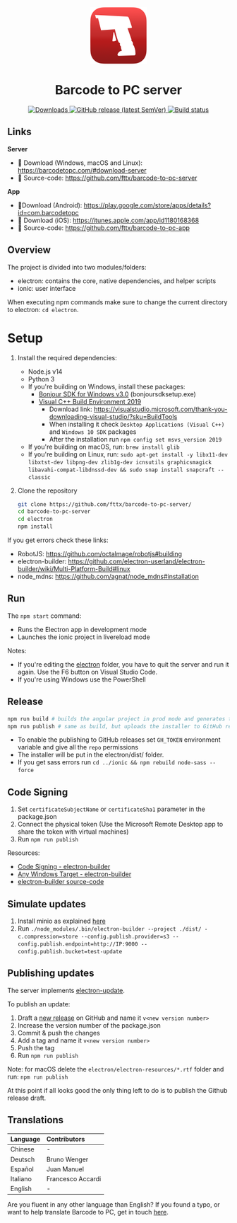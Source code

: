 
<div align="center">
  <img width="128" height="128" src="https://raw.githubusercontent.com/fttx/barcode-to-pc-app/master/resources/icon.png">
</div>

<h1 align="center">Barcode to PC server</h1>

<div align="center">
  <a href="https://github.com/fttx/barcode-to-pc-server/releases">
    <img alt="Downloads"
    src="https://img.shields.io/github/downloads/fttx/barcode-to-pc-server/total">
  </a>

  <a href="https://github.com/fttx/barcode-to-pc-server/releases">
    <img alt="GitHub release (latest SemVer)"
    src="https://img.shields.io/github/v/release/fttx/barcode-to-pc-server?color=rgb%2872%2C191%2C29%29">
  </a>

  <a href="https://ci.appveyor.com/project/fttx/barcode-to-pc-server">
    <img alt="Build status"
    src="https://ci.appveyor.com/api/projects/status/un8nkjy7755fh7io?svg=true">
  </a>

</div>

## Links

**Server**

* 💾 Download (Windows, macOS and Linux): <https://barcodetopc.com/#download-server>
* 📁 Source-code: <https://github.com/fttx/barcode-to-pc-server>

**App**

* 📱Download (Android): <https://play.google.com/store/apps/details?id=com.barcodetopc>
* 📱 Download (iOS): <https://itunes.apple.com/app/id1180168368>
* 📁 Source-code: <https://github.com/fttx/barcode-to-pc-app>

## Overview

The project is divided into two modules/folders:

- electron: contains the core, native dependencies, and helper scripts
- ionic: user interface

When executing npm commands make sure to change the current directory to electron: `cd electron`.

# Setup

1. Install the required dependencies:
    * Node.js v14
    * Python 3
    * If you're building on Windows, install these packages:
        * [Bonjour SDK for Windows v3.0](https://developer.apple.com/download/more/) (bonjoursdksetup.exe)
        * [Visual C++ Build Environment 2019](https://github.com/nodejs/node-gyp#on-windows)
          * Download link: https://visualstudio.microsoft.com/thank-you-downloading-visual-studio/?sku=BuildTools
          * When installing it check `Desktop Applications (Visual C++)` and `Windows 10 SDK` packages
          * After the installation run `npm config set msvs_version 2019`
    * If you're building on macOS, run: `brew install glib`
    * If you're building on Linux, run: `sudo apt-get install -y libx11-dev libxtst-dev libpng-dev zlib1g-dev icnsutils graphicsmagick libavahi-compat-libdnssd-dev && sudo snap install snapcraft --classic`

2. Clone the repository
    ```bash
    git clone https://github.com/fttx/barcode-to-pc-server/
    cd barcode-to-pc-server
    cd electron
    npm install
    ```

If you get errors check these links:

  * RobotJS: <https://github.com/octalmage/robotjs#building>
  * electron-builder: <https://github.com/electron-userland/electron-builder/wiki/Multi-Platform-Build#linux>
  * node_mdns: <https://github.com/agnat/node_mdns#installation>

## Run

The `npm start` command:
- Runs the Electron app in development mode
- Launches the ionic project in livereload mode

Notes:

- If you're editing the [electron](./electron) folder, you have to quit the server and  run it again. Use the F6 button on Visual Studio Code.
- If you're using Windows use the PowerShell

## Release

  ```bash
  npm run build # builds the angular project in prod mode and generates the signed installer for the current platform
  npm run publish # same as build, but uploads the installer to GitHub releases
  ```
* To enable the publishing to GitHub releases set `GH_TOKEN` environment variable and give all the `repo` permissions
* The installer will be put in the electron/dist/ folder.
* If you get sass errors run `cd ../ionic && npm rebuild node-sass --force`

## Code Signing

1. Set `certificateSubjectName` or `certificateSha1` parameter in the package.json
2. Connect the physical token (Use the Microsoft Remote Desktop app to share the token with virtual machines)
3. Run `npm run publish`

Resources:
-  [Code Signing - electron-builder](https://www.electron.build/code-signing)
-  [Any Windows Target - electron-builder](https://www.electron.build/configuration/win)
-  [electron-builder source-code](https://github.com/electron-userland/electron-builder/blob/ebbd9f796e2d8d5b0720b2b699ba24dc159ee692/packages/app-builder-lib/src/codeSign/windowsCodeSign.ts#L116)

## Simulate updates

1. Install minio as explained [here](https://github.com/electron-userland/electron-builder/issues/3053#issuecomment-401001573)
2. Run `./node_modules/.bin/electron-builder --project ./dist/ -c.compression=store --config.publish.provider=s3 --config.publish.endpoint=http://IP:9000 --config.publish.bucket=test-update`

## Publishing updates

The server implements [electron-update](https://www.electron.build/auto-update).

To publish an update:

1. Draft a [new
   release](https://github.com/fttx/barcode-to-pc-server/releases/new) on GitHub
   and name it `v<new version number>`
2. Increase the version number of the package.json
3. Commit & push the changes
4. Add a tag and name it `v<new version number>`
5. Push the tag
6. Run `npm run publish`

Note: for macOS delete the `electron/electron-resources/*.rtf` folder and run: `npm run publish`

At this point if all looks good the only thing left to do is to publish the Github release draft.

## Translations

| Language           | Contributors      |
| :----------------- |:------------------|
| Chinese            | -                 |
| Deutsch            | Bruno Wenger      |
| Español            | Juan Manuel       |
| Italiano           | Francesco Accardi |
| English            | -                 |

Are you fluent in any other language than English? If you found a typo, or want to help translate Barcode to PC, get in touch [here](https://barcodetopc.com/contact/).
